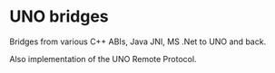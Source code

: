 # UNO bridges

Bridges from various C++ ABIs, Java JNI, MS .Net to UNO and back.

Also implementation of the UNO Remote Protocol.

